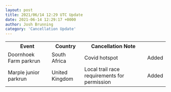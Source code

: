 ```yaml
---
layout: post
title: 2021/06/14 12:29 UTC Update
date: 2021-06-14 12:29:17 +0000
author: Josh Brunning
category: 'Cancellation Update'
---
```


<div class='hscrollable'>
<table style='width: 100%'>
    <tr>
        <th>Event</th>
        <th>Country</th>
        <th>Cancellation Note</th>
        <th></th>
    </tr>
    <tr>
        <td>Doornhoek Farm parkrun</td>
        <td>South Africa</td>
        <td>Covid hotspot</td>
        <td>Added</td>
    </tr>
    <tr>
        <td>Marple junior parkrun</td>
        <td>United Kingdom</td>
        <td>Local trail race requirements for permission</td>
        <td>Added</td>
    </tr>
</table>
</div>

